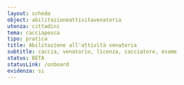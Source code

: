 ```yaml
---
layout: scheda
object: abilitazioneattivitavenatoria
utenza: cittadini
tema: cacciapesca
tipo: pratica
title: Abilitazione all'attività venatoria
subtitle: caccia, venatorio, licenza, cacciatore, esame
status: BETA
statusLink: /onboard
evidenza: si
---
```

